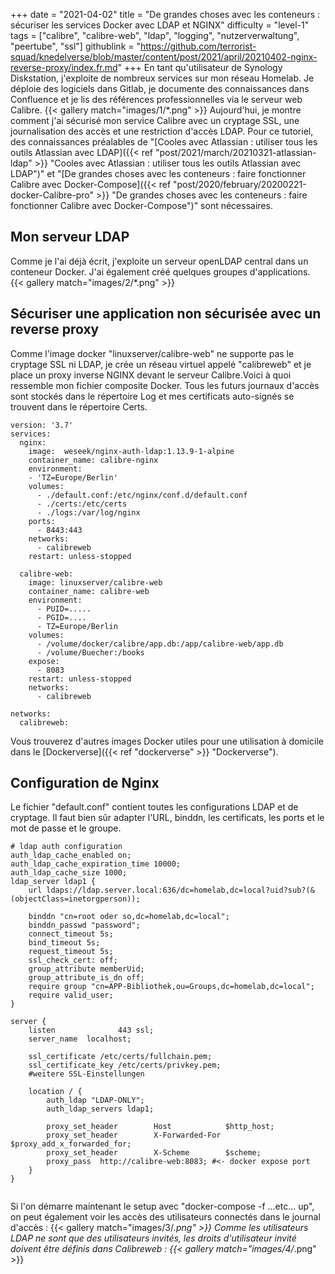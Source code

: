 +++
date = "2021-04-02"
title = "De grandes choses avec les conteneurs : sécuriser les services Docker avec LDAP et NGINX"
difficulty = "level-1"
tags = ["calibre", "calibre-web", "ldap", "logging", "nutzerverwaltung", "peertube", "ssl"]
githublink = "https://github.com/terrorist-squad/knedelverse/blob/master/content/post/2021/april/20210402-nginx-reverse-proxy/index.fr.md"
+++
En tant qu'utilisateur de Synology Diskstation, j'exploite de nombreux services sur mon réseau Homelab. Je déploie des logiciels dans Gitlab, je documente des connaissances dans Confluence et je lis des références professionnelles via le serveur web Calibre.
{{< gallery match="images/1/*.png" >}}
Aujourd'hui, je montre comment j'ai sécurisé mon service Calibre avec un cryptage SSL, une journalisation des accès et une restriction d'accès LDAP. Pour ce tutoriel, des connaissances préalables de "[Cooles avec Atlassian : utiliser tous les outils Atlassian avec LDAP]({{< ref "post/2021/march/20210321-atlassian-ldap" >}} "Cooles avec Atlassian : utiliser tous les outils Atlassian avec LDAP")" et "[De grandes choses avec les conteneurs : faire fonctionner Calibre avec Docker-Compose]({{< ref "post/2020/february/20200221-docker-Calibre-pro" >}} "De grandes choses avec les conteneurs : faire fonctionner Calibre avec Docker-Compose")" sont nécessaires.
## Mon serveur LDAP
Comme je l'ai déjà écrit, j'exploite un serveur openLDAP central dans un conteneur Docker. J'ai également créé quelques groupes d'applications.
{{< gallery match="images/2/*.png" >}}

## Sécuriser une application non sécurisée avec un reverse proxy
Comme l'image docker "linuxserver/calibre-web" ne supporte pas le cryptage SSL ni LDAP, je crée un réseau virtuel appelé "calibreweb" et je place un proxy inverse NGINX devant le serveur Calibre.Voici à quoi ressemble mon fichier composite Docker. Tous les futurs journaux d'accès sont stockés dans le répertoire Log et mes certificats auto-signés se trouvent dans le répertoire Certs.
```
version: '3.7'
services:
  nginx: 
    image:  weseek/nginx-auth-ldap:1.13.9-1-alpine
    container_name: calibre-nginx
    environment:
    - 'TZ=Europe/Berlin'
    volumes:
      - ./default.conf:/etc/nginx/conf.d/default.conf
      - ./certs:/etc/certs
      - ./logs:/var/log/nginx
    ports:
      - 8443:443
    networks:
      - calibreweb
    restart: unless-stopped

  calibre-web:
    image: linuxserver/calibre-web
    container_name: calibre-web
    environment:
      - PUID=.....
      - PGID=....
      - TZ=Europe/Berlin
    volumes:
      - /volume/docker/calibre/app.db:/app/calibre-web/app.db
      - /volume/Buecher:/books
    expose:
      - 8083
    restart: unless-stopped
    networks:
      - calibreweb

networks:
  calibreweb:

```
Vous trouverez d'autres images Docker utiles pour une utilisation à domicile dans le [Dockerverse]({{< ref "dockerverse" >}} "Dockerverse").
## Configuration de Nginx
Le fichier "default.conf" contient toutes les configurations LDAP et de cryptage. Il faut bien sûr adapter l'URL, binddn, les certificats, les ports et le mot de passe et le groupe.
```
# ldap auth configuration
auth_ldap_cache_enabled on;
auth_ldap_cache_expiration_time 10000;
auth_ldap_cache_size 1000;
ldap_server ldap1 {
    url ldaps://ldap.server.local:636/dc=homelab,dc=local?uid?sub?(&(objectClass=inetorgperson));

    binddn "cn=root oder so,dc=homelab,dc=local";
    binddn_passwd "password";
    connect_timeout 5s;
    bind_timeout 5s;
    request_timeout 5s;
    ssl_check_cert: off;
    group_attribute memberUid;
    group_attribute_is_dn off;
    require group "cn=APP-Bibliothek,ou=Groups,dc=homelab,dc=local";
    require valid_user;
}

server {
    listen              443 ssl;
    server_name  localhost;

    ssl_certificate /etc/certs/fullchain.pem;
    ssl_certificate_key /etc/certs/privkey.pem;
    #weitere SSL-Einstellungen

    location / {
        auth_ldap "LDAP-ONLY";
        auth_ldap_servers ldap1;

        proxy_set_header        Host            $http_host;
        proxy_set_header        X-Forwarded-For $proxy_add_x_forwarded_for;
        proxy_set_header        X-Scheme        $scheme;
        proxy_pass  http://calibre-web:8083; #<- docker expose port
    }
}


```
Si l'on démarre maintenant le setup avec "docker-compose -f ...etc... up", on peut également voir les accès des utilisateurs connectés dans le journal d'accès :
{{< gallery match="images/3/*.png" >}}
Comme les utilisateurs LDAP ne sont que des utilisateurs invités, les droits d'utilisateur invité doivent être définis dans Calibreweb :
{{< gallery match="images/4/*.png" >}}
